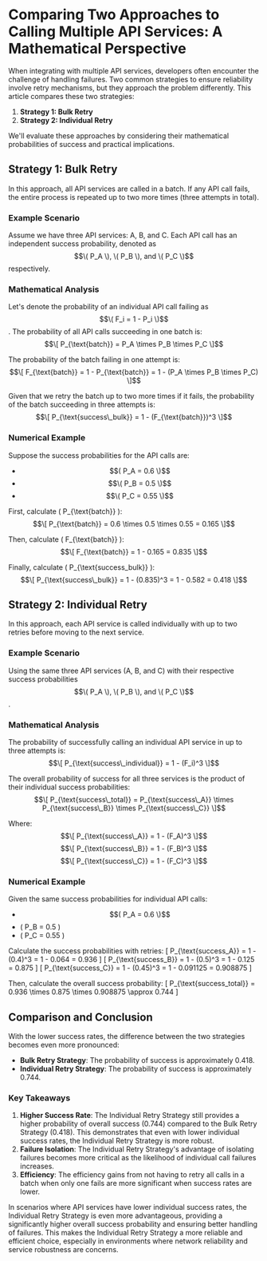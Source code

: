 # Comparing Two Approaches to Calling Multiple API Services: A Mathematical Perspective

When integrating with multiple API services, developers often encounter the challenge of handling failures. Two common strategies to ensure reliability involve retry mechanisms, but they approach the problem differently. This article compares these two strategies:

1. **Strategy 1: Bulk Retry**
2. **Strategy 2: Individual Retry**

We'll evaluate these approaches by considering their mathematical probabilities of success and practical implications.

## Strategy 1: Bulk Retry

In this approach, all API services are called in a batch. If any API call fails, the entire process is repeated up to two more times (three attempts in total).

### Example Scenario

Assume we have three API services: A, B, and C. Each API call has an independent success probability, denoted as $$\( P_A \), \( P_B \), and \( P_C \)$$ respectively.

### Mathematical Analysis

Let's denote the probability of an individual API call failing as $$\( F_i = 1 - P_i \)$$. The probability of all API calls succeeding in one batch is:
$$\[ P_{\text{batch}} = P_A \times P_B \times P_C \]$$

The probability of the batch failing in one attempt is:
$$\[ F_{\text{batch}} = 1 - P_{\text{batch}} = 1 - (P_A \times P_B \times P_C) \]$$

Given that we retry the batch up to two more times if it fails, the probability of the batch succeeding in three attempts is:
$$\[ P_{\text{success\_bulk}} = 1 - (F_{\text{batch}})^3 \]$$

### Numerical Example

Suppose the success probabilities for the API calls are:
- $$( P_A = 0.6 \)$$
- $$\( P_B = 0.5 \)$$
- $$\( P_C = 0.55 \)$$

First, calculate \( P_{\text{batch}} \):
$$\[ P_{\text{batch}} = 0.6 \times 0.5 \times 0.55 = 0.165 \]$$

Then, calculate \( F_{\text{batch}} \):
$$\[ F_{\text{batch}} = 1 - 0.165 = 0.835 \]$$

Finally, calculate \( P_{\text{success\_bulk}} \):
$$\[ P_{\text{success\_bulk}} = 1 - (0.835)^3 = 1 - 0.582 = 0.418 \]$$

## Strategy 2: Individual Retry

In this approach, each API service is called individually with up to two retries before moving to the next service.

### Example Scenario

Using the same three API services (A, B, and C) with their respective success probabilities $$\( P_A \), \( P_B \), and \( P_C \)$$.

### Mathematical Analysis

The probability of successfully calling an individual API service in up to three attempts is:
$$\[ P_{\text{success\_individual}} = 1 - (F_i)^3 \]$$

The overall probability of success for all three services is the product of their individual success probabilities:
$$\[ P_{\text{success\_total}} = P_{\text{success\_A}} \times P_{\text{success\_B}} \times P_{\text{success\_C}} \]$$

Where:
$$\[ P_{\text{success\_A}} = 1 - (F_A)^3 \]$$
$$\[ P_{\text{success\_B}} = 1 - (F_B)^3 \]$$
$$\[ P_{\text{success\_C}} = 1 - (F_C)^3 \]$$

### Numerical Example

Given the same success probabilities for individual API calls:
- $$( P_A = 0.6 \)$$
- \( P_B = 0.5 \)
- \( P_C = 0.55 \)

Calculate the success probabilities with retries:
\[ P_{\text{success\_A}} = 1 - (0.4)^3 = 1 - 0.064 = 0.936 \]
\[ P_{\text{success\_B}} = 1 - (0.5)^3 = 1 - 0.125 = 0.875 \]
\[ P_{\text{success\_C}} = 1 - (0.45)^3 = 1 - 0.091125 = 0.908875 \]

Then, calculate the overall success probability:
\[ P_{\text{success\_total}} = 0.936 \times 0.875 \times 0.908875 \approx 0.744 \]

## Comparison and Conclusion

With the lower success rates, the difference between the two strategies becomes even more pronounced:

- **Bulk Retry Strategy**: The probability of success is approximately 0.418.
- **Individual Retry Strategy**: The probability of success is approximately 0.744.

### Key Takeaways

1. **Higher Success Rate**: The Individual Retry Strategy still provides a higher probability of overall success (0.744) compared to the Bulk Retry Strategy (0.418). This demonstrates that even with lower individual success rates, the Individual Retry Strategy is more robust.
2. **Failure Isolation**: The Individual Retry Strategy's advantage of isolating failures becomes more critical as the likelihood of individual call failures increases.
3. **Efficiency**: The efficiency gains from not having to retry all calls in a batch when only one fails are more significant when success rates are lower.

In scenarios where API services have lower individual success rates, the Individual Retry Strategy is even more advantageous, providing a significantly higher overall success probability and ensuring better handling of failures. This makes the Individual Retry Strategy a more reliable and efficient choice, especially in environments where network reliability and service robustness are concerns.

